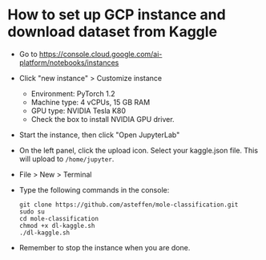# How to set up GCP instance and download dataset from Kaggle

* Go to https://console.cloud.google.com/ai-platform/notebooks/instances
* Click "new instance" > Customize instance
  * Environment: PyTorch 1.2
  * Machine type: 4 vCPUs, 15 GB RAM
  * GPU type: NVIDIA Tesla K80
  * Check the box to install NVIDIA GPU driver.
* Start the instance, then click "Open JupyterLab"
* On the left panel, click the upload icon. Select your kaggle.json file. This will upload to `/home/jupyter`.
* File > New > Terminal
* Type the following commands in the console:

      git clone https://github.com/asteffen/mole-classification.git
      sudo su
      cd mole-classification
      chmod +x dl-kaggle.sh
      ./dl-kaggle.sh
* Remember to stop the instance when you are done.
